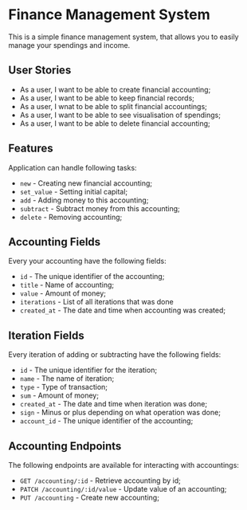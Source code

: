 # Finance Management System

This is a simple finance management system, that allows you to easily manage your spendings and income.

## User Stories 

- As a user, I want to be able to create financial accounting;
- As a user, I want to be able to keep financial records;
- As a user, I wnat to be able to split financial accountings;
- As a user, I want to be able to see visualisation of spendings;
- As a user, I want to be able to delete financial accounting;


## Features

Application can handle following tasks:
- `new` - Creating new financial accounting;
- `set_value` - Setting initial capital;
- `add` - Adding money to this accounting;
- `subtract` - Subtract money from this accounting;
- `delete` - Removing accounting;

## Accounting Fields

Every your accounting have the following fields:
- `id` - The unique identifier of the accounting;
- `title` - Name of accounting;
- `value` - Amount of money;
- `iterations` - List of all iterations that was done
- `created_at` - The date and time when accounting was created;

## Iteration Fields

Every iteration of adding or subtracting have the following fields:
- `id` - The unique identifier for the iteration;
- `name` - The name of iteration;
- `type` - Type of transaction;
- `sum` - Amount of money;
- `created_at` - The date and time when iteration was done;
- `sign` - Minus or plus depending on what operation was done;
- `account_id` - The unique identifier of the accounting;

## Accounting Endpoints

The following endpoints are available for interacting with accountings:
- `GET /accounting/:id` - Retrieve accounting by id;
- `PATCH /accounting/:id/value` - Update value of an accounting;
- `PUT /accounting` - Create new accounting;

